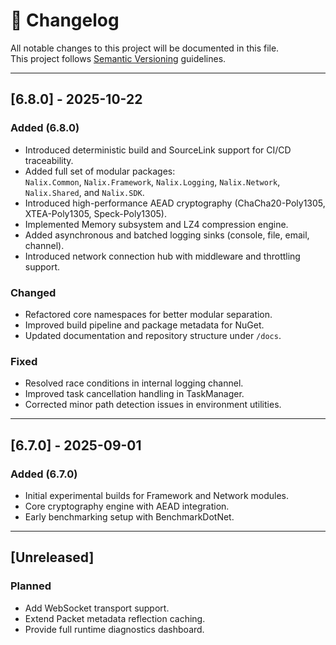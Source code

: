 # 📜 Changelog

All notable changes to this project will be documented in this file.  
This project follows [Semantic Versioning](https://semver.org/) guidelines.

---

## [6.8.0] - 2025-10-22

### Added (6.8.0)

- Introduced deterministic build and SourceLink support for CI/CD traceability.
- Added full set of modular packages:  
  `Nalix.Common`, `Nalix.Framework`, `Nalix.Logging`, `Nalix.Network`, `Nalix.Shared`, and `Nalix.SDK`.
- Introduced high-performance AEAD cryptography (ChaCha20-Poly1305, XTEA-Poly1305, Speck-Poly1305).
- Implemented Memory subsystem and LZ4 compression engine.
- Added asynchronous and batched logging sinks (console, file, email, channel).
- Introduced network connection hub with middleware and throttling support.

### Changed

- Refactored core namespaces for better modular separation.
- Improved build pipeline and package metadata for NuGet.
- Updated documentation and repository structure under `/docs`.

### Fixed

- Resolved race conditions in internal logging channel.
- Improved task cancellation handling in TaskManager.
- Corrected minor path detection issues in environment utilities.

---

## [6.7.0] - 2025-09-01

### Added (6.7.0)

- Initial experimental builds for Framework and Network modules.
- Core cryptography engine with AEAD integration.
- Early benchmarking setup with BenchmarkDotNet.

---

## [Unreleased]

### Planned

- Add WebSocket transport support.
- Extend Packet metadata reflection caching.
- Provide full runtime diagnostics dashboard.
